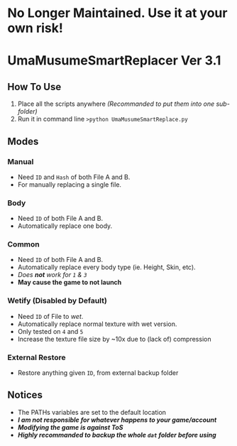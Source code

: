 # No Longer Maintained. Use it at your own risk!
# UmaMusumeSmartReplacer Ver 3.1
## How To Use
1. Place all the scripts anywhere *(Recommanded to put them into one sub-folder)*
2. Run it in command line `>python UmaMusumeSmartReplace.py`

## Modes
### Manual
- Need `ID` and `Hash` of both File A and B. 
- For manually replacing a single file.
### Body
- Need `ID` of both File A and B. 
- Automatically replace one body.
### Common
- Need `ID` of both File A and B.
- Automatically replace every body type (ie. Height, Skin, etc).
- *Does **not** work for `1` & `3`*
- **May cause the game to not launch**
### Wetify (Disabled by Default)
- Need `ID` of File to *wet*.
- Automatically replace normal texture with wet version.
- Only tested on `4` and `5`
- Increase the texture file size by ~10x due to (lack of) compression
### External Restore
- Restore anything given `ID`, from external backup folder

## Notices
- The PATHs variables are set to the default location
- ***I am not responsible for whatever happens to your game/account***
- ***Modifying the game is against ToS***
- ***Highly recommanded to backup the whole `dat` folder before using***

